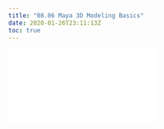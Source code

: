 ```yaml
---
title: "08.06 Maya 3D Modeling Basics"
date: 2020-01-26T23:11:13Z
toc: true
---
```


![Link to included file content](../../../../3d-modeling/maya/maya-3d-modeling-basics.md)
